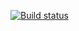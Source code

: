 [![Build status](https://ci.appveyor.com/api/projects/status/397e5gadq4yuoobl/branch/main?svg=true)](https://ci.appveyor.com/project/Nastusha00188/apitest/branch/main)
